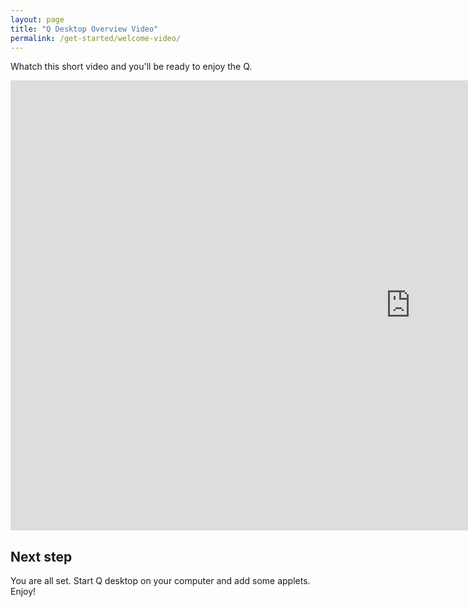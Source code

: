 ```yaml
---
layout: page
title: "Q Desktop Overview Video"
permalink: /get-started/welcome-video/
---
```


Whatch this short video and you'll be ready to enjoy the Q.

<div class="embed-container">
<iframe width="1280" height="720" src="https://www.youtube.com/embed/xUenSxpZp2s" frameborder="0" allow="autoplay; encrypted-media" allowfullscreen></iframe>
</div>

## Next step

You are all set. Start Q desktop on your computer and add some applets. Enjoy!
